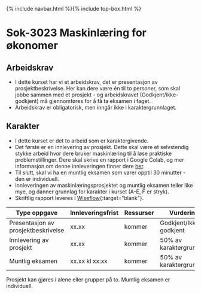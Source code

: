 {% include navbar.html %}{% include top-box.html %}
# Sok-3023 Maskinlæring for økonomer   

## Arbeidskrav
- I dette kurset har vi et arbeidskrav, det er presentasjon av prosjektbeskrivelse. Her kan dere være én til to personer, som skal jobbe sammen med et prosjekt - og arbeidskravet (Godkjent/ikke-godkjent) må gjennomføres for å få ta eksamen i faget.
- Arbeidskrav er obligatorisk, men inngår ikke i karaktergrunnlaget.

## Karakter
- I dette kurset er det to arbeid som er karaktergivende.
- Det første er en innlevering av prosjekt. Dette skal være et selvstendig stykke arbeid hvor dere bruker maskinlæring til å løse praktiske problemstillinger. Dere skal skrive en rapport i Google Colab, og mer informasjon om denne innleveringen finner dere [her](https://github.com/uit-sok-3023-v25/uit-sok-3023-v25.github.io/edit/main/prosjekt.md).
- Til slutt, skal vi ha en muntlig eksamen som varer opptil 30 minutter - den er individuell. 
- Innleveringen av maskinlæringsprosjektet og muntlig eksamen teller like mye, og danner grunnlag for karakter i kurset (A-E, F er stryk).
- Skriftlig rapport leveres i [Wiseflow](https://europe.wiseflow.net/participant/){:target="blank"}. 


| Type oppgave   | Innleveringsfrist | Ressurser |Vurdering |
|------------------------------------|-------------------|-----------|-----------|
|Presentasjon av prosjektbeskrivelse  |  xx.xx            | kommer    |Godkjent/Ikke-godkjent|
|Innlevering av prosjekt| xx.xx           | kommer    |50% av karaktergrunnlag|
|Muntlig eksamen| xx.xx kl xx:xx    | kommer    |50% av karaktergrunnlag|

Prosjekt kan gjøres i alene eller grupper på to. Muntlig eksamen er individuell.
